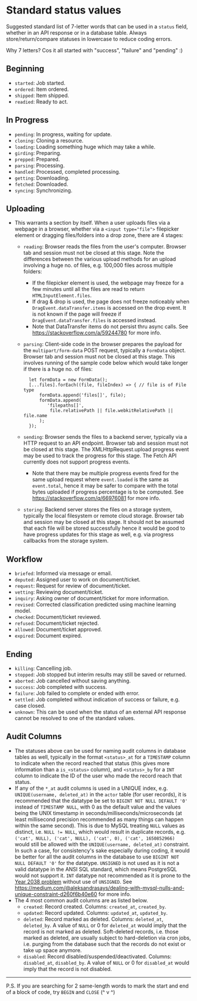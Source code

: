 # Standard status values

Suggested standard list of 7-letter words that can be used in a `status` field,
whether in an API response or in a database table. Always store/return/compare
statuses in lowercase to reduce coding errors.

Why 7 letters? Cos it all started with "success", "failure" and "pending" :)

## Beginning
- `started`: Job started.
- `ordered`: Item ordered.
- `shipped`: Item shipped.
- `readied`: Ready to act.

## In Progress
- `pending`: In progress, waiting for update.
- `cloning`: Cloning a resource.
- `loading`: Loading something huge which may take a while.
- `girding`: Preparing.
- `prepped`: Prepared.
- `parsing`: Processing.
- `handled`: Processed, completed processing.
- `getting`: Downloading.
- `fetched`: Downloaded.
- `syncing`: Synchronizing.

## Uploading
- This warrants a section by itself. When a user uploads files via a webpage
  in a browser, whether via a `<input type="file">` filepicker element or
  dragging files/folders into a drop zone, there are 4 stages:
    + `reading`: Browser reads the files from the user's computer. Browser tab
      and session must not be closed at this stage. Note the differences between
      the various upload methods for an upload involving a huge no. of files,
      e.g. 100,000 files across multiple folders:
        * If the filepicker element is used, the webpage may freeze for a
          few minutes until all the files are read to return
          `HTMLInputElement.files`.
        * If drag & drop is used, the page does not freeze noticeably when
          `DragEvent.dataTransfer.items` is accessed on the
          drop event. It is not known if the page will freeze if
          `DragEvent.dataTransfer.files` is accessed instead.
        * Note that DataTransfer items do not persist thru async calls.
          See https://stackoverflow.com/a/59244780 for more info.
    + `parsing`: Client-side code in the browser prepares the payload for
      the `multipart/form-data` POST request, typically a `FormData` object. 
      Browser tab and session must not be closed at this stage. This involves
      running of the sample code below which would take longer if there is a 
      huge no. of files:

            let formData = new FormData();
            [...files].forEach((file, fileIndex) => { // file is of File type
                formData.append('files[]', file);
                formData.append(
                   'filepaths[]',
                    file.relativePath || file.webkitRelativePath || file.name
                );
            });

    + `sending`: Browser sends the files to a backend server, typically via a
      HTTP request to an API endpoint. Browser tab and session must not be
      closed at this stage. The XMLHttpRequest.upload progress event may be used
      to track the progress for this stage. The Fetch API currently does not
      support progress events.
        * Note that there may be multiple progress events fired for the same
          upload request where `event.loaded` is the same as `event.total`,
          hence it may be safer to compare with the total bytes uploaded if
          progress percentage is to be computed. See 
          https://stackoverflow.com/q/66976081 for more info.
    + `storing`: Backend server stores the files on a storage system, typically
      the local filesystem or remote cloud storage. Browser tab and session may
      be closed at this stage. It should not be assumed that each file will be
      stored successfully hence it would be good to have progress updates for
      this stage as well, e.g. via progress callbacks from the storage system.

## Workflow
- `briefed`: Informed via message or email.
- `deputed`: Assigned user to work on document/ticket.
- `request`: Request for review of document/ticket.
- `vetting`: Reviewing document/ticket.
- `inquiry`: Asking owner of document/ticket for more information.
- `revised`: Corrected classification predicted using machine learning model.
- `checked`: Document/ticket reviewed.
- `refused`: Document/ticket rejected.
- `allowed`: Document/ticket approved.
- `expired`: Document expired.

## Ending
- `killing`: Cancelling job.
- `stopped`: Job stopped but interim results may still be saved or returned.
- `aborted`: Job cancelled without saving anything.
- `success`: Job completed with success.
- `failure`: Job failed to complete or ended with error.
- `settled`: Job completed without indication of success or failure,
  e.g. case closed.
- `unknown`: This can be used when the status of an external API response cannot
  be resolved to one of the standard values.

## Audit Columns
- The statuses above can be used for naming audit columns in database tables
  as well, typically in the format `<status>_at` for a `TIMESTAMP` column to
  indicate when the record reached that status (this gives more information than
  a `is_<status>` column), and `<status>_by` for a `INT` column to
  indicate the ID of the user who made the record reach that status.
- If any of the `*_at` audit columns is used in a UNIQUE index,
  e.g. `UNIQUE(username, deleted_at)` in the `actor` table (for user records),
  it is recommended that the datatype be set to `BIGINT NOT NULL DEFAULT '0'`
  instead of `TIMESTAMP NULL`, with 0 as the default value and the values being 
  the UNIX timestamp in seconds/milliseconds/microseconds (at least millisecond
  precision recommended as many things can happen within the same second). This 
  is due to MySQL treating `NULL` values as distinct, i.e. `NULL != NULL`, 
  which would result in duplicate records, 
  e.g. `('cat', NULL), ('cat', NULL), ('cat', 0), ('cat', 1650852966)`
  would still be allowed with the `UNIQUE(username, deleted_at)` constraint.
  In such a case, for consistency's sake especially during coding,
  it would be better for all the audit columns in the database to use
  `BIGINT NOT NULL DEFAULT '0'` for the datatype. `UNSIGNED` is not used as
  it is not a valid datatype in the ANSI SQL standard, which means PostgreSQL
  would not support it. `INT` datatype not recommended as it is prone to the 
  [Year 2038 problem](https://en.wikipedia.org/wiki/Year_2038_problem) without
  use of `UNSIGNED`. See 
  https://medium.com/@aleksandrasays/dealing-with-mysql-nulls-and-unique-constraint-d260f6b40e60
  for more info.
- The 4 most common audit columns are as listed below.
    + `created`: Record created. Columns: `created_at`, `created_by`.
    + `updated`: Record updated. Columns: `updated_at`, `updated_by`.
    + `deleted`: Record marked as deleted. Columns: `deleted_at`, `deleted_by`.
      A value of `NULL` or 0 for `deleted_at` would imply that the record is not
      marked as deleted. Soft-deleted records, i.e. those marked as deleted,
      are usually subject to hard-deletion via cron jobs, i.e. purging from the
      database such that the records do not exist or take up space anymore.
    + `disabled`: Record disabled/suspended/deactivated. Columns: `disabled_at`,
      `disabled_by`. A value of `NULL` or 0 for `disabled_at` would imply that 
      the record is not disabled.

--------------------------------------------------------------------------------
P.S. If you are searching for 2 same-length words to mark the start and end
of a block of code, try `BEGIN` and `CLOSE` (^ v ^)
